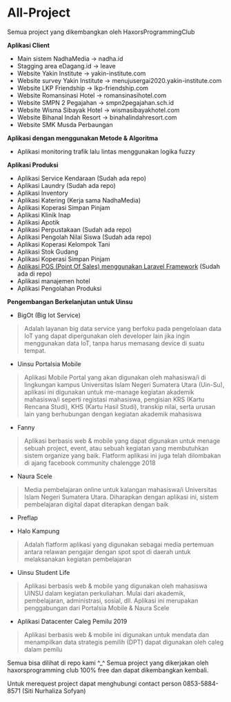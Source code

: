 # All-Project
Semua project yang dikembangkan oleh HaxorsProgrammingClub

<strong> Aplikasi Client</strong>
- Main sistem NadhaMedia -> nadha.id
- Stagging area eDagang.id -> leave
- Website Yakin Institute -> yakin-institute.com
- Website survey Yakin Institute -> menujusergai2020.yakin-institute.com
- Website LKP Friendship -> lkp-friendship.com
- Website Romansinasi Hotel -> romansinasihotel.com
- Website SMPN 2 Pegajahan -> smpn2pegajahan.sch.id
- Website Wisma Sibayak Hotel -> wismasibayakhotel.com
- Website Bihanal Indah Resort -> binahalindahresort.com
- Website SMK Musda Perbaungan

<strong> Aplikasi dengan menggunakan Metode & Algoritma</strong>
- Aplikasi monitoring trafik lalu lintas menggunakan logika fuzzy

<strong> Aplikasi Produksi </strong>

- Aplikasi Service Kendaraan (Sudah ada repo)
- Aplikasi Laundry (Sudah ada repo)
- Aplikasi Inventory
- Aplikasi Katering (Kerja sama NadhaMedia)
- Aplikasi Koperasi Simpan Pinjam
- Aplikasi Klinik Inap
- Aplikasi Apotik
- Aplikasi Perpustakaan (Sudah ada repo)
- Aplikasi Pengolah Nilai Siswa (Sudah ada repo)
- Aplikasi Koperasi Kelompok Tani
- Aplikasi Stok Gudang
- Aplikasi Koperasi Simpan Pinjam
- <a href='https://github.com/haxorsprogramming/Point-Of-Sales'>Aplikasi POS (Point Of Sales) menggunakan Laravel Framework</a> (Sudah ada di repo)
- Aplikasi manajemen hotel
- Aplikasi Pengolahan Produksi

<strong> Pengembangan Berkelanjutan untuk Uinsu</strong>

- BigOt (Big Iot Service)
> Adalah layanan big data service yang berfoku pada pengelolaan data IoT yang dapat dipergunakan oleh developer lain jika ingin menggunakan data IoT, tanpa harus memasang device di suatu tempat.

- Uinsu Portalsia Mobile
> Aplikasi Mobile Portal yang akan digunakan oleh mahasiswa/i di lingkungan kampus Universitas Islam Negeri Sumatera Utara (Uin-Su), aplikasi ini digunakan untuk me-manage kegiatan akademik mahasiswa/i seperti registasi mahasiswa, pengisian KRS (Kartu Rencana Studi), KHS (Kartu Hasil Studi), transkip nilai, serta urusan lain yang berhubungan dengan kegiatan akademik mahasiswa  

- Fanny
> Aplikasi berbasis web & mobile yang dapat digunakan untuk menage sebuah project, event, atau sebuah kegiatan yang membutuhkan sistem organize yang baik. Flatform aplikasi ini juga telah dilombakan di ajang facebook community chalengge 2018

- Naura Scele
> Media pembelajaran online untuk kalangan mahasiswa/i Universitas Islam Negeri Sumatera Utara. Diharapkan dengan aplikasi ini, sistem pembelajaran digital dapat diterapkan dengan baik

- Preflap

- Halo Kampung
> Adalah flatform aplikasi yang digunakan sebagai media pertemuan antara relawan pengajar dengan spot spot di daerah untuk melaksanakan kegiatan pembelajaran

- Uinsu Student Life
> Aplikasi berbasis web & mobile yang digunakan oleh mahasiswa UINSU dalam kegiatan perkuliahan. Mulai dari akademik, pembelajaran, administrasi, sosial, dll. Aplikasi ini merupakan penggabungan dari Portalsia Mobile & Naura Scele

- Aplikasi Datacenter Caleg Pemilu 2019
> Aplikasi berbasis web & mobile ini digunakan untuk mendata dan menampilkan data strategis pemilih (DPT) dapat digunakan oleh caleg dalam pemilu

Semua bisa dilihat di repo kami ^_^
Semua project yang dikerjakan oleh haxorsprogramming club 100% free dan dapat dikembangkan kembali. 

Untuk merequest project dapat menghubungi contact person 0853-5884-8571 (Siti Nurhaliza Sofyan)

